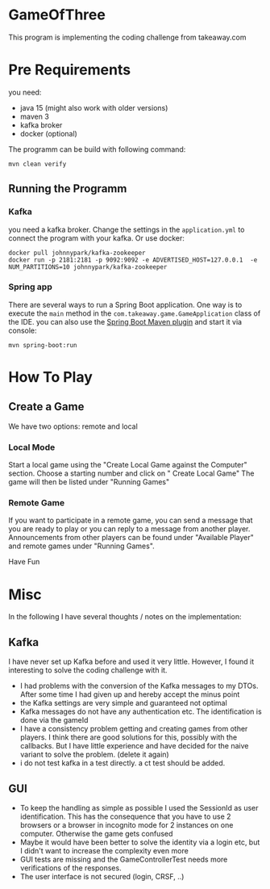 # GameOfThree

This program is implementing the coding challenge from takeaway.com

# Pre Requirements

you need:

* java 15 (might also work with older versions)
* maven 3
* kafka broker
* docker (optional)

The programm can be build with following command:

```shell
mvn clean verify
```

## Running the Programm

### Kafka

you need a kafka broker. Change the settings in the `application.yml` to connect the program with your kafka. Or use
docker:

```shell
docker pull johnnypark/kafka-zookeeper
docker run -p 2181:2181 -p 9092:9092 -e ADVERTISED_HOST=127.0.0.1  -e NUM_PARTITIONS=10 johnnypark/kafka-zookeeper
```

### Spring app

There are several ways to run a Spring Boot application. One way is to execute the `main` method in
the `com.takeaway.game.GameApplication` class of the IDE. you can also use
the [Spring Boot Maven plugin](https://docs.spring.io/spring-boot/docs/current/reference/html/build-tool-plugins-maven-plugin.html)
and start it via console:

```shell
mvn spring-boot:run
```

# How To Play

## Create a Game

We have two options: remote and local

### Local Mode

Start a local game using the "Create Local Game against the Computer" section. Choose a starting number and click on "
Create Local Game" The game will then be listed under "Running Games"

### Remote Game

If you want to participate in a remote game, you can send a message that you are ready to play or you can reply to a
message from another player. Announcements from other players can be found under "Available Player" and remote games
under "Running Games".

Have Fun

# Misc

In the following I have several thoughts / notes on the implementation:

## Kafka

I have never set up Kafka before and used it very little. However, I found it interesting to solve the coding challenge
with it.

* I had problems with the conversion of the Kafka messages to my DTOs. After some time I had given up and hereby accept
  the minus point
* the Kafka settings are very simple and guaranteed not optimal
* Kafka messages do not have any authentication etc. The identification is done via the gameId
* I have a consistency problem getting and creating games from other players. I think there are good solutions for this,
  possibly with the callbacks. But I have little experience and have decided for the naive variant to solve the
  problem. (delete it again)
* i do not test kafka in a test directly. a ct test should be added.

## GUI

* To keep the handling as simple as possible I used the SessionId as user identification. This has the consequence that
  you have to use 2 browsers or a browser in incognito mode for 2 instances on one computer. Otherwise the game gets
  confused
* Maybe it would have been better to solve the identity via a login etc, but I didn't want to increase the complexity
  even more
* GUI tests are missing and the GameControllerTest needs more verifications of the responses.
* The user interface is not secured (login, CRSF, ..)
